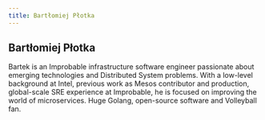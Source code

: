 ```yaml
---
title: Bartłomiej Płotka
---
```


## Bartłomiej Płotka

Bartek is an Improbable infrastructure software engineer passionate about emerging technologies and Distributed System problems. With a low-level background at Intel, previous work as Mesos contributor and production, global-scale SRE experience at Improbable, he is focused on improving the world of microservices. Huge Golang, open-source software and Volleyball fan.
